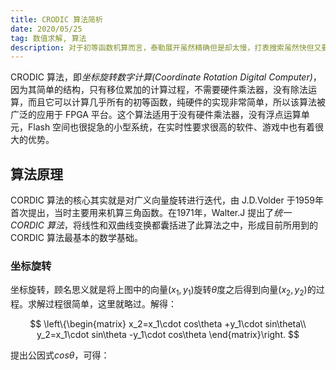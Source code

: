 ```yaml
---
title: CRODIC 算法简析
date: 2020/05/25
tag: 数值求解, 算法
description: 对于初等函数机算而言，泰勒展开虽然精确但是却太慢，打表搜索虽然快但又要占据大量内存空间。CRODIC 即坐标旋转数字计算，这种算法兼顾了内存空间和计算速度的双重优势，同时在精度上也并未缩水太多。
---
```


CRODIC 算法，即*坐标旋转数字计算(Coordinate Rotation Digital Computer)*，因为其简单的结构，只有移位累加的计算过程，不需要硬件乘法器，没有除法运算，而且它可以计算几乎所有的初等函数，纯硬件的实现非常简单，所以该算法被广泛的应用于 FPGA 平台。这个算法适用于没有硬件乘法器，没有浮点运算单元，Flash 空间也很捉急的小型系统，在实时性要求很高的软件、游戏中也有着很大的优势。

## 算法原理
CORDIC 算法的核心其实就是对广义向量旋转进行迭代，由 J.D.Volder 于1959年首次提出，当时主要用来机算三角函数。在1971年，Walter.J 提出了*统一 CORDIC 算法*，将线性和双曲线变换都囊括进了此算法之中，形成目前所用到的 CORDIC 算法最基本的数学基础。

### 坐标旋转
<!-- ![坐标旋转](./images/coordinate-rotation.png) -->

坐标旋转，顾名思义就是将上图中的向量$(x_1, y_1)$旋转$\theta$度之后得到向量$(x_2, y_2)$的过程。求解过程很简单，这里就略过。解得：

$$
\left\{\begin{matrix}
x_2=x_1\cdot cos\theta +y_1\cdot sin\theta\\
y_2=x_1\cdot sin\theta -y_1\cdot cos\theta
\end{matrix}\right.
$$

提出公因式$cos\theta$，可得：
